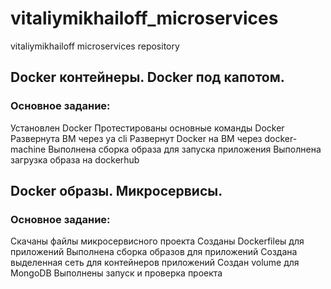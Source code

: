# vitaliymikhailoff_microservices
vitaliymikhailoff microservices repository

## Docker контейнеры. Docker под капотом.

### Основное задание:
Установлен Docker
Протестированы основные команды Docker
Развернута ВМ через ya cli
Развернут Docker на ВМ через docker-machine
Выполнена сборка образа для запуска приложения
Выполнена загрузка образа на dockerhub

## Docker образы. Микросервисы.

### Основное задание:
Скачаны файлы микросервисного проекта
Созданы Dockerfileы для приложений
Выполнена сборка образов для приложений
Создана выделенная сеть для контейнеров приложений
Создан volume для MongoDB
Выполнены запуск и проверка проекта
